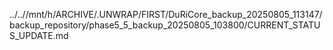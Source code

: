 ../..//mnt/h/ARCHIVE/.UNWRAP/FIRST/DuRiCore_backup_20250805_113147/backup_repository/phase5_5_backup_20250805_103800/CURRENT_STATUS_UPDATE.md